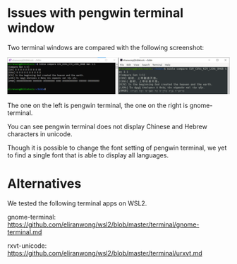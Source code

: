 # Issues with pengwin terminal window 

Two terminal windows are compared with the following screenshot:

<img src="screenshot_compare_terminals.png">

The one on the left is pengwin terminal, the one on the right is gnome-terminal.

You can see pengwin terminal does not display Chinese and Hebrew characters in unicode.

Though it is possible to change the font setting of pengwin terminal, we yet to find a single font that is able to display all languages.

# Alternatives

We tested the following terminal apps on WSL2.

gnome-terminal: https://github.com/eliranwong/wsl2/blob/master/terminal/gnome-terminal.md

rxvt-unicode: https://github.com/eliranwong/wsl2/blob/master/terminal/urxvt.md
